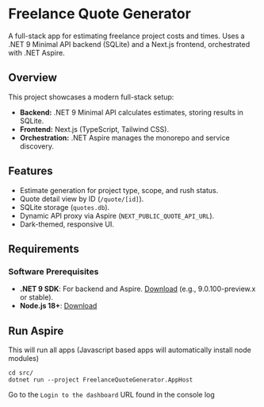 # Freelance Quote Generator

A full-stack app for estimating freelance project costs and times. Uses a .NET 9 Minimal API backend (SQLite) and a Next.js frontend, orchestrated with .NET Aspire.

## Overview

This project showcases a modern full-stack setup:
- **Backend:** .NET 9 Minimal API calculates estimates, storing results in SQLite.
- **Frontend:** Next.js (TypeScript, Tailwind CSS).
- **Orchestration:** .NET Aspire manages the monorepo and service discovery.


## Features

- Estimate generation for project type, scope, and rush status.
- Quote detail view by ID (`/quote/[id]`).
- SQLite storage (`quotes.db`).
- Dynamic API proxy via Aspire (`NEXT_PUBLIC_QUOTE_API_URL`).
- Dark-themed, responsive UI.

## Requirements

### Software Prerequisites
- **.NET 9 SDK**: For backend and Aspire. [Download](https://dotnet.microsoft.com/download/dotnet/9.0) (e.g., 9.0.100-preview.x or stable).
- **Node.js 18+**: [Download](https://nodejs.org/)

## Run Aspire

This will run all apps (Javascript based apps will automatically install node modules)

```
cd src/
dotnet run --project FreelanceQuoteGenerator.AppHost

```

Go to the `Login to the dashboard` URL found in the console log




